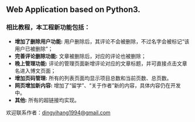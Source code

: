 ## Web Application based on Python3.

### 相比教程，本工程新功能包括：

* **增加了删除用户功能:** 用户删除后，其评论不会被删除，不过名字会被标记“该用户已被删除”；
* **完善评论删除功能:** 文章被删除后，对应的评论也被删除；
* **晚上管理功能:** 评论的管理页面新增评论对应的文章标题，并可直接点击文章名进入博文页面；
* **增加页码管理:** 所有的列表页面均显示项目总数和当前页数、总页数。
* **网页增加新内容:** 增加了“留学”、“关于作者”新的内容，具体内容仍在开发中。
* **其他:** 所有的超链接均实现。

欢迎联系作者：<dingyihang1994@gmail.com>